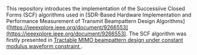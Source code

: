This repository introduces the implementation of the Successiive Closed Forms (SCF) algorithms used in [SDR-Based Hardware Implementation and Performance Measurement of Transmit Beampattern Design Algorithms]([https://ieeexplore.ieee.org/document/9266553](https://ieeexplore.ieee.org/document/9266553). The SCF algorithm was firstly presented in [Tractable MIMO beampattern design under constant modulus waveform constraint
](https://ieeexplore.ieee.org/document/7485317/similar#similar).

